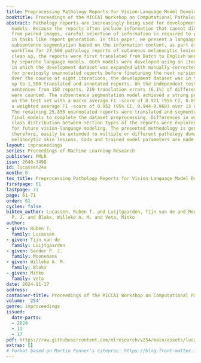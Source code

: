 ```yaml
---
title: Preprocessing Pathology Reports for Vision-Language Model Development
booktitle: Proceedings of the MICCAI Workshop on Computational Pathology
abstract: Pathology reports are increasingly being used for development of vision-language
  models. Because the reports often include information that cannot directly be derived
  from paired images, careful selection of information is required to prevent hallucinations
  in tasks like report generation. In this paper, we present a language model for
  subsentence segmentation based on the information content, as part of a preprocessing
  workflow for 27,500 pathology reports of cutaneous melanocytic lesions. After initial
  clean up, the reports were first translated from Dutch to English and then segmented
  by separate language models. Both models were developed using an iterative approach,
  in which the development dataset was expanded with manually corrected model predictions
  for previously unannotated reports before finetuning the next version of the models.
  Over the course of eight iterations, the development dataset was in the end scaled
  up to 1,500 translated and annotated reports. On the independent test set of 3,597
  sentences from 150 reports, 219 translation errors (6,1%) of different severities
  were counted. The subsentence segmentation model achieved a strong predictive performance
  on the test set with a macro average F1 -score of 0.921 (95% CI, 0.890-0.940) and
  a weighted average F1 -score of 0.952 (95% CI, 0.944-0.960) over 13 different classes.
  The remaining 25,850 unannotated reports were translated and segmented using the
  final models to complete the dataset preprocessing. Differences in word count and
  class distribution between section types of the reports were explored in preparation
  for future vision-language modeling. The presented methodology is generic and can,
  therefore, easily be extended to multiple or different pathology domains beyond
  melanocytic skin lesions. Code and trained model parameters are made publicly available.
layout: inproceedings
series: Proceedings of Machine Learning Research
publisher: PMLR
issn: 2640-3498
id: lucassen24a
month: 0
tex_title: Preprocessing Pathology Reports for Vision-Language Model Development
firstpage: 61
lastpage: 71
page: 61-71
order: 61
cycles: false
bibtex_author: Lucassen, Ruben T. and Luijtgaarden, Tijn van de and Moonemans, Sander
  P. J. and Blokx, Willeke A. M. and Veta, Mitko
author:
- given: Ruben T.
  family: Lucassen
- given: Tijn van de
  family: Luijtgaarden
- given: Sander P. J.
  family: Moonemans
- given: Willeke A. M.
  family: Blokx
- given: Mitko
  family: Veta
date: 2024-11-17
address:
container-title: Proceedings of the MICCAI Workshop on Computational Pathology
volume: '254'
genre: inproceedings
issued:
  date-parts:
  - 2024
  - 11
  - 17
pdf: https://raw.githubusercontent.com/mlresearch/v254/main/assets/lucassen24a/lucassen24a.pdf
extras: []
# Format based on Martin Fenner's citeproc: https://blog.front-matter.io/posts/citeproc-yaml-for-bibliographies/
---
```

